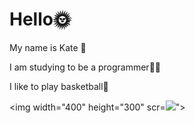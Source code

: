 
  <h1>Hello🌞</h1>
 <p>My name is Kate 🔪</p>
<p>I am studying to be a programmer👩‍💻</p> 
<p>I like to play basketball🏀</p>

<img width="400" height="300" scr=![](https://memi.klev.club/uploads/posts/2024-06/memi-klev-club-yegs-p-memi-khomyak-na-fone-ventilyatora-1.jpg)">
